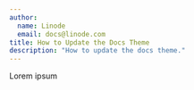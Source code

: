 ```yaml
---
author:
  name: Linode
  email: docs@linode.com
title: How to Update the Docs Theme
description: "How to update the docs theme."
---
```


Lorem ipsum